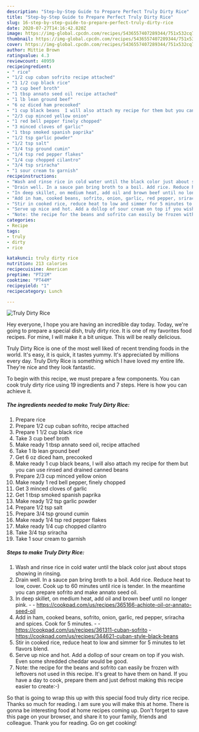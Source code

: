 ```yaml
---
description: "Step-by-Step Guide to Prepare Perfect Truly Dirty Rice"
title: "Step-by-Step Guide to Prepare Perfect Truly Dirty Rice"
slug: 16-step-by-step-guide-to-prepare-perfect-truly-dirty-rice
date: 2020-07-27T14:16:42.820Z
image: https://img-global.cpcdn.com/recipes/5436557407289344/751x532cq70/truly-dirty-rice-recipe-main-photo.jpg
thumbnail: https://img-global.cpcdn.com/recipes/5436557407289344/751x532cq70/truly-dirty-rice-recipe-main-photo.jpg
cover: https://img-global.cpcdn.com/recipes/5436557407289344/751x532cq70/truly-dirty-rice-recipe-main-photo.jpg
author: Mittie Brown
ratingvalue: 4.3
reviewcount: 40959
recipeingredient:
- " rice"
- "1/2 cup cuban sofrito recipe attached"
- "1 1/2 cup black rice"
- "3 cup beef broth"
- "1 tbsp annato seed oil recipe attached"
- "1 lb lean ground beef"
- "6 oz diced ham precooked"
- "1 cup black beans  I will also attach my recipe for them but you can use rinsed and drained  canned beans"
- "2/3 cup minced yellow onion"
- "1 red bell pepper finely chopped"
- "3 minced cloves of garlic"
- "1 tbsp smoked spanish paprika"
- "1/2 tsp garlic powder"
- "1/2 tsp salt"
- "3/4 tsp ground cumin"
- "1/4 tsp red pepper flakes"
- "1/4 cup chopped cilantro"
- "3/4 tsp sriracha"
- "1 sour cream to garnish"
recipeinstructions:
- "Wash and rinse rice in cold water until the black color just about stops showing in rinsing."
- "Drain well. In a sauce pan bring broth to a boil. Add rice. Reduce heat to low, cover. Cook up to 60 minutes until rice is tender. In the meantime you can prepare sofrito and make annato seed oil."
- "In deep skillet, on medium heat, add oil and brown beef until no longer pink.  https://cookpad.com/us/recipes/365166-achiote-oil-or-annato-seed-oil"
- "Add in ham, cooked beans, sofrito, onion, garlic, red pepper, sriracha and spices. Cook for 5 minutes.  https://cookpad.com/us/recipes/361311-cuban-sofrito https://cookpad.com/us/recipes/344621-cuban-style-black-beans"
- "Stir in cooked rice, reduce heat to low and simmer for 5 minutes to let flavors blend."
- "Serve up nice and hot. Add a dollop of sour cream on top if you wish. Even some shredded cheddar would be good."
- "Note: the recipe for the beans and sofrito can easily be frozen with leftovers not used in this recipe. It&#39;s great to have them on hand. If you have a day to cook, prepare them and just defrost making this recipe easier to create:-)"
categories:
- Recipe
tags:
- truly
- dirty
- rice

katakunci: truly dirty rice 
nutrition: 213 calories
recipecuisine: American
preptime: "PT21M"
cooktime: "PT44M"
recipeyield: "1"
recipecategory: Lunch

---
```



![Truly Dirty Rice](https://img-global.cpcdn.com/recipes/5436557407289344/751x532cq70/truly-dirty-rice-recipe-main-photo.jpg)

Hey everyone, I hope you are having an incredible day today. Today, we're going to prepare a special dish, truly dirty rice. It is one of my favorites food recipes. For mine, I will make it a bit unique. This will be really delicious.



Truly Dirty Rice is one of the most well liked of recent trending foods in the world. It's easy, it is quick, it tastes yummy. It's appreciated by millions every day. Truly Dirty Rice is something which I have loved my entire life. They're nice and they look fantastic.


To begin with this recipe, we must prepare a few components. You can cook truly dirty rice using 19 ingredients and 7 steps. Here is how you can achieve it.

<!--inarticleads1-->

##### The ingredients needed to make Truly Dirty Rice:

1. Prepare  rice
1. Prepare 1/2 cup cuban sofrito, recipe attached
1. Prepare 1 1/2 cup black rice
1. Take 3 cup beef broth
1. Make ready 1 tbsp annato seed oil, recipe attached
1. Take 1 lb lean ground beef
1. Get 6 oz diced ham, precooked
1. Make ready 1 cup black beans,  I will also attach my recipe for them but you can use rinsed and drained  canned beans
1. Prepare 2/3 cup minced yellow onion
1. Make ready 1 red bell pepper, finely chopped
1. Get 3 minced cloves of garlic
1. Get 1 tbsp smoked spanish paprika
1. Make ready 1/2 tsp garlic powder
1. Prepare 1/2 tsp salt
1. Prepare 3/4 tsp ground cumin
1. Make ready 1/4 tsp red pepper flakes
1. Make ready 1/4 cup chopped cilantro
1. Take 3/4 tsp sriracha
1. Take 1 sour cream to garnish




<!--inarticleads2-->

##### Steps to make Truly Dirty Rice:

1. Wash and rinse rice in cold water until the black color just about stops showing in rinsing.
1. Drain well. In a sauce pan bring broth to a boil. Add rice. Reduce heat to low, cover. Cook up to 60 minutes until rice is tender. In the meantime you can prepare sofrito and make annato seed oil.
1. In deep skillet, on medium heat, add oil and brown beef until no longer pink. -  - https://cookpad.com/us/recipes/365166-achiote-oil-or-annato-seed-oil
1. Add in ham, cooked beans, sofrito, onion, garlic, red pepper, sriracha and spices. Cook for 5 minutes. -  - https://cookpad.com/us/recipes/361311-cuban-sofrito - https://cookpad.com/us/recipes/344621-cuban-style-black-beans
1. Stir in cooked rice, reduce heat to low and simmer for 5 minutes to let flavors blend.
1. Serve up nice and hot. Add a dollop of sour cream on top if you wish. Even some shredded cheddar would be good.
1. Note: the recipe for the beans and sofrito can easily be frozen with leftovers not used in this recipe. It&#39;s great to have them on hand. If you have a day to cook, prepare them and just defrost making this recipe easier to create:-)




So that is going to wrap this up with this special food truly dirty rice recipe. Thanks so much for reading. I am sure you will make this at home. There is gonna be interesting food at home recipes coming up. Don't forget to save this page on your browser, and share it to your family, friends and colleague. Thank you for reading. Go on get cooking!
